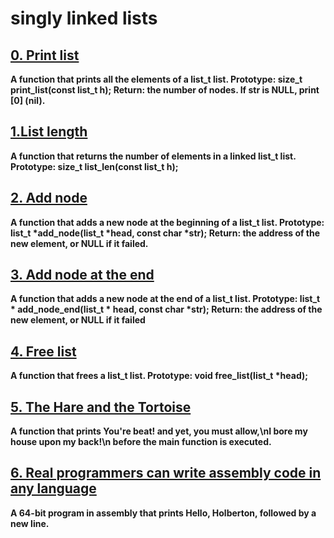 # singly linked lists

## [0. Print list](0-print_list.c)

__A function that prints all the elements of a list_t list.
Prototype: size_t print_list(const list_t h);
Return: the number of nodes.
If str is NULL, print [0] (nil).__

## [1.List length](1-list_len.c)

__A function that returns the number of elements in a linked list_t list.
Prototype: size_t list_len(const list_t h);__

## [2. Add node](2-add_node.c)

__A function that adds a new node at the beginning of a list_t list.
Prototype: list_t *add_node(list_t *head, const char *str);
Return: the address of the new element, or NULL if it failed.__


## [3. Add node at the end](3-add_node_end.c)

__A function that adds a new node at the end of a list_t list.
Prototype: list_t * add_node_end(list_t * head, const char *str);
Return: the address of the new element, or NULL if it failed__


## [4. Free list](4-free_list.c)

__A function that frees a list_t list.
Prototype: void free_list(list_t *head);__

## [5. The Hare and the Tortoise](100-first.c)

__A function that prints You're beat! and yet, you must allow,\nI bore my house upon my back!\n before the main function is executed.__

## [6. Real programmers can write assembly code in any language](101-hello_holberton.asm)
__A 64-bit program in assembly that prints Hello, Holberton, followed by a new line.__
